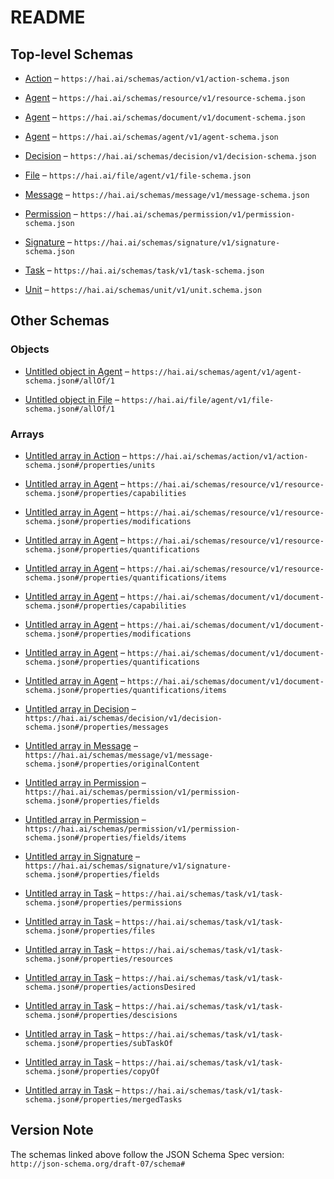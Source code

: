 # README

## Top-level Schemas

*   [Action](./action.md "General type of actions a resource or agent can take, and a set of things that can happen to a resource or agent") – `https://hai.ai/schemas/action/v1/action-schema.json`

*   [Agent](./resource.md "General schema for stateful resources") – `https://hai.ai/schemas/resource/v1/resource-schema.json`

*   [Agent](./document.md "Base schema for all JACS documents") – `https://hai.ai/schemas/document/v1/document-schema.json`

*   [Agent](./agent.md "General schema for human, hybrid, and AI agents") – `https://hai.ai/schemas/agent/v1/agent-schema.json`

*   [Decision](./decision.md "descision is a log message of version changes, actions or edits, verified with a signature") – `https://hai.ai/schemas/decision/v1/decision-schema.json`

*   [File](./files.md "General resource for a file, document not in JACS") – `https://hai.ai/file/agent/v1/file-schema.json`

*   [Message](./message.md "A signed, immutable message from a user") – `https://hai.ai/schemas/message/v1/message-schema.json`

*   [Permission](./permission.md "Provides agents access to fields for reading, writing, signing, and amdin") – `https://hai.ai/schemas/permission/v1/permission-schema.json`

*   [Signature](./signature.md "Cryptographic signature to be embedded in other documents") – `https://hai.ai/schemas/signature/v1/signature-schema.json`

*   [Task](./task.md "General schema for a task") – `https://hai.ai/schemas/task/v1/task-schema.json`

*   [Unit](./unit.md "Labels for quantitative values") – `https://hai.ai/schemas/unit/v1/unit.schema.json`

## Other Schemas

### Objects

*   [Untitled object in Agent](./agent-allof-1.md) – `https://hai.ai/schemas/agent/v1/agent-schema.json#/allOf/1`

*   [Untitled object in File](./files-allof-1.md) – `https://hai.ai/file/agent/v1/file-schema.json#/allOf/1`

### Arrays

*   [Untitled array in Action](./action-properties-units.md "units that can be modified") – `https://hai.ai/schemas/action/v1/action-schema.json#/properties/units`

*   [Untitled array in Agent](./resource-properties-capabilities.md) – `https://hai.ai/schemas/resource/v1/resource-schema.json#/properties/capabilities`

*   [Untitled array in Agent](./resource-properties-modifications.md) – `https://hai.ai/schemas/resource/v1/resource-schema.json#/properties/modifications`

*   [Untitled array in Agent](./resource-properties-quantifications.md "array of quantitative units defining the resource") – `https://hai.ai/schemas/resource/v1/resource-schema.json#/properties/quantifications`

*   [Untitled array in Agent](./resource-properties-quantifications-items.md) – `https://hai.ai/schemas/resource/v1/resource-schema.json#/properties/quantifications/items`

*   [Untitled array in Agent](./document-properties-capabilities.md) – `https://hai.ai/schemas/document/v1/document-schema.json#/properties/capabilities`

*   [Untitled array in Agent](./document-properties-modifications.md) – `https://hai.ai/schemas/document/v1/document-schema.json#/properties/modifications`

*   [Untitled array in Agent](./document-properties-quantifications.md "array of quantitative units defining the resource") – `https://hai.ai/schemas/document/v1/document-schema.json#/properties/quantifications`

*   [Untitled array in Agent](./document-properties-quantifications-items.md) – `https://hai.ai/schemas/document/v1/document-schema.json#/properties/quantifications/items`

*   [Untitled array in Decision](./decision-properties-messages.md) – `https://hai.ai/schemas/decision/v1/decision-schema.json#/properties/messages`

*   [Untitled array in Message](./message-properties-originalcontent.md) – `https://hai.ai/schemas/message/v1/message-schema.json#/properties/originalContent`

*   [Untitled array in Permission](./permission-properties-fields.md "array of fields for specific permissions") – `https://hai.ai/schemas/permission/v1/permission-schema.json#/properties/fields`

*   [Untitled array in Permission](./permission-properties-fields-items.md) – `https://hai.ai/schemas/permission/v1/permission-schema.json#/properties/fields/items`

*   [Untitled array in Signature](./signature-properties-fields.md "what fields from document were used to generate signature") – `https://hai.ai/schemas/signature/v1/signature-schema.json#/properties/fields`

*   [Untitled array in Task](./task-properties-permissions.md) – `https://hai.ai/schemas/task/v1/task-schema.json#/properties/permissions`

*   [Untitled array in Task](./task-properties-files.md) – `https://hai.ai/schemas/task/v1/task-schema.json#/properties/files`

*   [Untitled array in Task](./task-properties-resources.md) – `https://hai.ai/schemas/task/v1/task-schema.json#/properties/resources`

*   [Untitled array in Task](./task-properties-actionsdesired.md) – `https://hai.ai/schemas/task/v1/task-schema.json#/properties/actionsDesired`

*   [Untitled array in Task](./task-properties-descisions.md) – `https://hai.ai/schemas/task/v1/task-schema.json#/properties/descisions`

*   [Untitled array in Task](./task-properties-subtaskof.md) – `https://hai.ai/schemas/task/v1/task-schema.json#/properties/subTaskOf`

*   [Untitled array in Task](./task-properties-copyof.md) – `https://hai.ai/schemas/task/v1/task-schema.json#/properties/copyOf`

*   [Untitled array in Task](./task-properties-mergedtasks.md) – `https://hai.ai/schemas/task/v1/task-schema.json#/properties/mergedTasks`

## Version Note

The schemas linked above follow the JSON Schema Spec version: `http://json-schema.org/draft-07/schema#`
